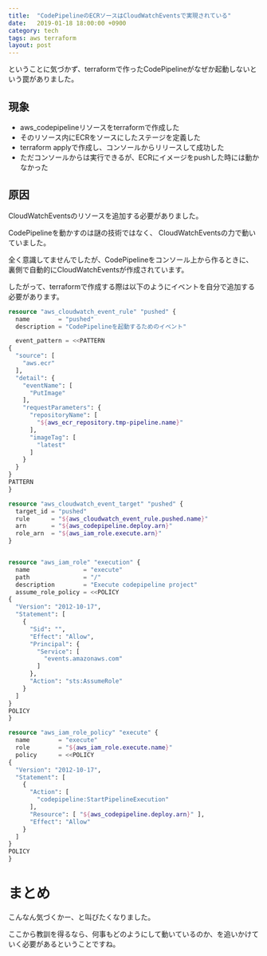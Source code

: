 ```yaml
---
title:  "CodePipelineのECRソースはCloudWatchEventsで実現されている"
date:   2019-01-18 18:00:00 +0900
category: tech
tags: aws terraform
layout: post
---
```


ということに気づかず、terraformで作ったCodePipelineがなぜか起動しないという罠がありました。

## 現象

* aws_codepipelineリソースをterraformで作成した
* そのリソース内にECRをソースにしたステージを定義した
* terraform applyで作成し、コンソールからリリースして成功した
* ただコンソールからは実行できるが、ECRにイメージをpushした時には動かなかった

## 原因

CloudWatchEventsのリソースを追加する必要がありました。

CodePipelineを動かすのは謎の技術ではなく、
CloudWatchEventsの力で動いていました。

全く意識してませんでしたが、CodePipelineをコンソール上から作るときに、
裏側で自動的にCloudWatchEventsが作成されています。

したがって、terraformで作成する際は以下のようにイベントを自分で追加する必要があります。

```terraform:codepipline.tf
resource "aws_cloudwatch_event_rule" "pushed" {
  name        = "pushed"
  description = "CodePipelineを起動するためのイベント"

  event_pattern = <<PATTERN
{
  "source": [
    "aws.ecr"
  ],
  "detail": {
    "eventName": [
      "PutImage"
    ],
    "requestParameters": {
      "repositoryName": [
        "${aws_ecr_repository.tmp-pipeline.name}"
      ],
      "imageTag": [
        "latest"
      ]
    }
  }
}
PATTERN
}

resource "aws_cloudwatch_event_target" "pushed" {
  target_id = "pushed"
  rule      = "${aws_cloudwatch_event_rule.pushed.name}"
  arn       = "${aws_codepipeline.deploy.arn}"
  role_arn  = "${aws_iam_role.execute.arn}"
}


resource "aws_iam_role" "execution" {
  name               = "execute"
  path               = "/"
  description        = "Execute codepipeline project"
  assume_role_policy = <<POLICY
{
  "Version": "2012-10-17",
  "Statement": [
    {
      "Sid": "",
      "Effect": "Allow",
      "Principal": {
        "Service": [
          "events.amazonaws.com"
        ]
      },
      "Action": "sts:AssumeRole"
    }
  ]
}
POLICY
}

resource "aws_iam_role_policy" "execute" {
  name        = "execute"
  role        = "${aws_iam_role.execute.name}"
  policy      = <<POLICY
{
  "Version": "2012-10-17",
  "Statement": [
    {
      "Action": [
        "codepipeline:StartPipelineExecution"
      ],
      "Resource": [ "${aws_codepipeline.deploy.arn}" ],
      "Effect": "Allow"
    }
  ]
}
POLICY
}

```

# まとめ

こんなん気づくかー、と叫びたくなりました。

ここから教訓を得るなら、何事もどのようにして動いているのか、を追いかけていく必要があるということですね。

